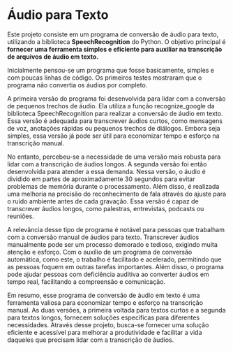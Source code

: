 # Áudio para Texto

   <p> Este projeto consiste em um programa de conversão de áudio para texto, utilizando a biblioteca <strong>SpeechRecognition</strong> do Python. O objetivo principal é <strong>fornecer uma ferramenta simples e eficiente para auxiliar na transcrição de arquivos de áudio em texto.</strong></p>

Inicialmente pensou-se um programa que fosse basicamente, simples e com poucas linhas de código. Os primeiros testes mostraram que o programa não convertia os áudios por completo.

A primeira versão do programa foi desenvolvida para lidar com a conversão de pequenos trechos de áudio. Ela utiliza a função recognize_google da biblioteca SpeechRecognition para realizar a conversão de áudio em texto. Essa versão é adequada para transcrever áudios curtos, como mensagens de voz, anotações rápidas ou pequenos trechos de diálogos. Embora seja simples, essa versão já pode ser útil para economizar tempo e esforço na transcrição manual.

No entanto, percebeu-se a necessidade de uma versão mais robusta para lidar com a transcrição de áudios longos. A segunda versão foi então desenvolvida para atender a essa demanda. Nessa versão, o áudio é dividido em partes de aproximadamente 30 segundos para evitar problemas de memória durante o processamento. Além disso, é realizada uma melhoria na precisão do reconhecimento de fala através do ajuste para o ruído ambiente antes de cada gravação. Essa versão é capaz de transcrever áudios longos, como palestras, entrevistas, podcasts ou reuniões.

A relevância desse tipo de programa é notável para pessoas que trabalham com a conversão manual de áudios para texto. Transcrever áudios manualmente pode ser um processo demorado e tedioso, exigindo muita atenção e esforço. Com o auxílio de um programa de conversão automática, como este, o trabalho é facilitado e acelerado, permitindo que as pessoas foquem em outras tarefas importantes. Além disso, o programa pode ajudar pessoas com deficiência auditiva ao converter áudios em tempo real, facilitando a compreensão e comunicação.

Em resumo, esse programa de conversão de áudio em texto é uma ferramenta valiosa para economizar tempo e esforço na transcrição manual. As duas versões, a primeira voltada para textos curtos e a segunda para textos longos, fornecem soluções específicas para diferentes necessidades. Através desse projeto, busca-se fornecer uma solução eficiente e acessível para melhorar a produtividade e facilitar a vida daqueles que precisam lidar com a transcrição de áudios.
